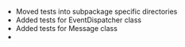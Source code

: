 - Moved tests into subpackage specific directories
- Added tests for EventDispatcher class
- Added tests for Message class
- 